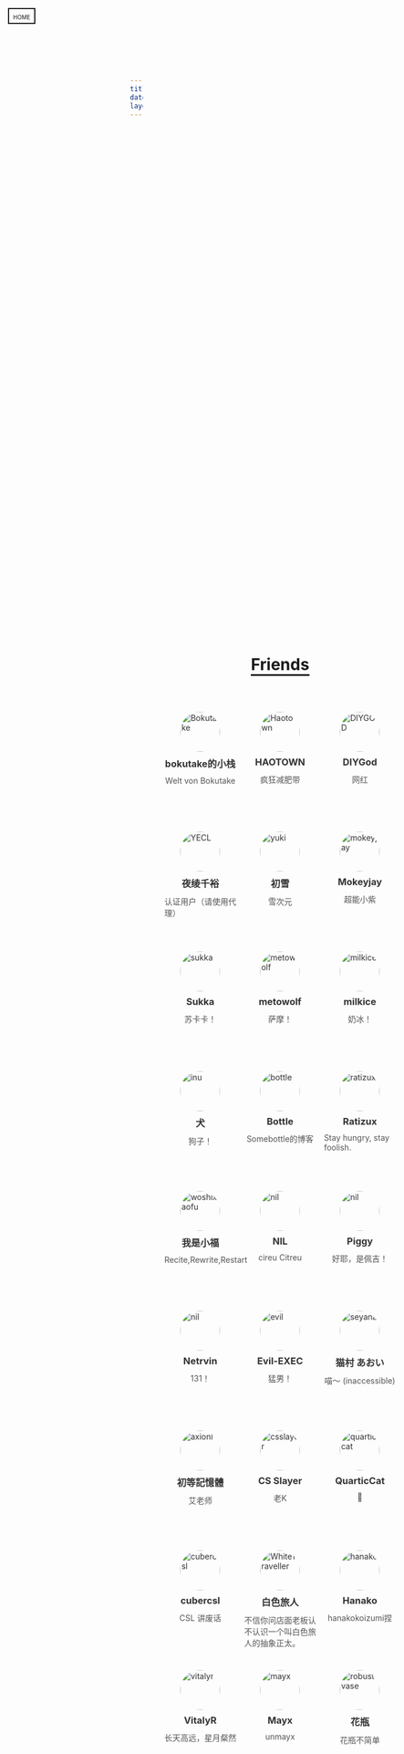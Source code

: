 ```yaml
---
title: Friends
date: 2020-02-19 23:48:12
layout: false
---
```


<!DOCTYPE html>
<html lang="en">
<head>
    <meta charset="UTF-8">
    <meta name="viewport" content="width=device-width, initial-scale=1.0">
    <title>Friends</title>
    <style>
:root{
    font-family: "Sitka","Georgia", "Source Han Serif SC", "Noto Serif CJK SC",serif;
}
main {
    display: flex;
    flex-direction: column;
    align-items: center;
    align-self: center;
    /*margin: -15% 0 0 0;*/
}
a{
    color:#333;
    text-decoration:none;
    width:10em;
    height:15em;
}
article.friends {
    display: flex;
    margin: 0.5em;
    flex-direction: column;
}
img.avatar {border-radius: 100%;width: 5em;height: 5em;align-self: center;object-fit:cover;}
.friends-container {
    max-width:120vh;
    display: flex;
    width: fit-content;
    align-content: center;
    justify-content: center;
    flex-wrap: wrap;
}
.friends h3 {
    margin: 0.5em auto;
}
.friends figure {
    margin: 0.1em auto;
    color: #555;
}
h1 {
    width: fit-content;
    border-bottom: solid;
    margin-bottom: 2em;
}
body {
    display: flex;
    min-height: 100vh;
    margin-top: 5em;
    justify-content: center;
}
.home-button {
    position: fixed;
    left: 1em;
    top: 1em;
    border: solid 2px;
    padding: .25em .5em;
    font-variant: all-petite-caps;
}</style>
</head>
<body>
    <div class="home-button" onclick="location.href = '/'">HOME</div>
    <main>
        <h1>Friends</h1>
        <div class="friends-container">
            <a href="https://bokutake.com"><article class="friends">
                <img src="https://secure.gravatar.com/avatar/86ef10df2865daf36471371b8260e138?s=100" alt="Bokutake" class="avatar">
                <h3>bokutake的小栈</h3>
                <figure>Welt von Bokutake</figure>
            </article></a>
            <a href="https://haotown.cn/"><article class="friends">
                <img src="https://secure.gravatar.com/avatar/d0b3bc8c616d20b72ba5d59a7a1c6c79?s=100" alt="Haotown" class="avatar">
                <h3>HAOTOWN</h3>
                <figure>疯狂减肥带</figure>
            </article></a><a href="https://diygod.me/"><article class="friends">
                <img src="https://avatars.githubusercontent.com/u/8266075" alt="DIYGOD " class="avatar" width="100" height="100">
                <h3>DIYGod</h3>
                <figure>网红</figure>
            </article></a><a href="https://yecl.net/"><article class="friends">
                <img src="https://i.loli.net/2020/03/18/OUNRqcV62gatu8M.png" alt="YECL" class="avatar" width="100" height="100">
                <h3>夜绫千裕</h3>
                <figure>认证用户（请使用代理）</figure>
            </article></a><a href="https://me.lolipet.moe/"><article class="friends">
                <img src="https://i.loli.net/2020/03/20/AsjGK1p3XxNyDZk.png" alt="yuki" class="avatar" width="100" height="100">
                <h3>初雪</h3>
                <figure>雪次元</figure>
            </article></a><a href="https://mok.moe/"><article class="friends">
                <img src="https://mok.moe/headimg.png" alt="mokeyjay" class="avatar" width="100" height="100">
                <h3>Mokeyjay</h3>
                <figure>超能小紫</figure>
            </article></a><a href="https://skk.moe/"><article class="friends">
                <img src="https://cdn.jsdelivr.net/npm/skx@0.0.1/avatar/128x128.png" alt="sukka" class="avatar" width="100" height="100">
                <h3>Sukka</h3>
                <figure>苏卡卡！</figure>
            </article></a><a href="https://i-meto.com/"><article class="friends">
                <img src="https://avatars.githubusercontent.com/u/2666735" alt="metowolf" class="avatar" width="100" height="100">
                <h3>metowolf</h3>
                <figure>萨摩！</figure>
            </article></a><a href="https://milkice.me/"><article class="friends">
                <img src="https://i.loli.net/2021/04/08/tJhjcL1Mwb6TeG9.png" alt="milkice" class="avatar" width="100" height="100">
                <h3>milkice</h3>
                <figure>奶冰！</figure>
            </article></a><a href="https://moedog.org/"><article class="friends">
                <img src="https://gravatar.loli.net/avatar/5e6892e999ca8c85a358d21164167f38?s=128" alt="inu" class="avatar" width="100" height="100">
                <h3>犬</h3>
                <figure>狗子！</figure>
            </article></a><a href="https://bottle.moe"><article class="friends">
                <img src="https://cdn.jsdelivr.net/gh/BottleSome/blog@20200212/avatar.png" alt="bottle" class="avatar" width="100" height="100">
                <h3>Bottle</h3>
                <figure>Somebottle的博客</figure>
            </article></a><a href="https://ratizux.github.io/"><article class="friends">
                <img src="https://avatars1.githubusercontent.com/u/45143513" alt="ratizux" class="avatar" width="100" height="100">
                <h3>Ratizux</h3>
                <figure>Stay hungry, stay foolish.</figure>
            </article></a><a href="https://woshixiaofu666.github.io/"><article class="friends">
                <img src="https://i.loli.net/2019/12/10/uqBgf2D3Hpzdr6x.jpg" alt="woshixiaofu" class="avatar" width="100" height="100">
                <h3>我是小福</h3>
                <figure>Recite,Rewrite,Restart</figure>
            </article></a><a href="https://cireu.github.io/"><article class="friends">
                <img src="https://i.loli.net/2020/08/25/QORM8gt1J75SXs9.jpg" alt="nil" class="avatar" width="100" height="100">
                <h3>NIL</h3>
                <figure>cireu Citreu</figure>
            </article></a><a href="https://blog.piggy.moe/"><article class="friends">
                <img src="https://avatars2.githubusercontent.com/u/61851016" alt="nil" class="avatar" width="100" height="100">
                <h3>Piggy</h3>
                <figure>好耶，是佩吉！</figure>
            </article></a><a href="https://blog.yuzu.im/"><article class="friends">
                <img src="https://o5.cx/s/34791d90" alt="nil" class="avatar" width="100" height="100">
                <h3>Netrvin</h3>
                <figure>131！</figure>
            </article></a><a href="https://evex.one/"><article class="friends">
                <img src="https://avatars.githubusercontent.com/u/46400566" alt="evil" class="avatar" width="100" height="100">
                <h3>Evil-EXEC</h3>
                <figure>猛男！</figure>
            </article></a><a href="https://nekoquq.github.io/"><article class="friends">
                <img src="https://avatars.githubusercontent.com/u/86137280" alt="seyana" class="avatar" width="100" height="100">
                <h3>猫村 あおい</h3>
                <figure>喵～ (inaccessible)</figure>
            </article></a><a href="https://axionl.me/"><article class="friends">
                <img src="https://axionl.me/img/avatar_hub1dc8a650b495c118164fb85da876e1e_643833_300x0_resize_q75_box.jpg" alt="axionl" class="avatar" width="100" height="100">
                <h3>初等記憶體</h3>
                <figure>艾老师</figure>
            </article></a><a href="https://www.csslayer.info/wordpress/"><article class="friends">
                <img src="https://avatars.githubusercontent.com/u/259684" alt="csslayer" class="avatar" width="100" height="100">
                <h3>CS Slayer</h3>
                <figure>老K</figure>
            </article></a><a href="https://blog.quarticcat.com/"><article class="friends">
                <img src="https://blog.quarticcat.com/apple-touch-icon.png" alt="quarticcat" class="avatar" width="100" height="100">
                <h3>QuarticCat</h3>
                <figure>🔮</figure>
            </article></a><a href="https://cubercsl.site/"><article class="friends">
                <img src="https://cubercsl.site/img/avatar_hua4a887aea5bb6b142fecd4aa531cdef7_143548_300x0_resize_box_2.png" alt="cubercsl" class="avatar" width="100" height="100">
                <h3>cubercsl</h3>
                <figure>CSL 讲废话</figure>
            </article></a><a href="https://zeror.xyz/"><article class="friends">
                <img src="https://avatars.githubusercontent.com/u/98015097" alt="WhiteTraveller" class="avatar" width="100" height="100">
                <h3>白色旅人</h3>
                <figure>不信你问店面老板认不认识一个叫白色旅人的抽象正太。</figure>
            </article></a><a href="https://hanako.me/"><article class="friends">
                <img src="https://hanako.me/img/hnk.jpg" alt="hanako" class="avatar" width="100" height="100">
                <h3>Hanako</h3>
                <figure>hanakokoizumi捏</figure>
            </article></a><a href="https://vitalyr.com/"><article class="friends">
                <img src="https://avatars.githubusercontent.com/u/24508452" alt="vitalyr" class="avatar" width="100" height="100">
                <h3>VitalyR</h3>
                <figure>长天高远，星月粲然</figure>
            </article></a><a href="https://mabbs.github.io"><article class="friends">
                <img src="https://avatars.githubusercontent.com/u/17966333" alt="mayx" class="avatar" width="100" height="100">
                <h3>Mayx</h3>
                <figure>unmayx</figure>
            </article></a><a href="https://robust-vase.github.io/"><article class="friends">
                <img src="https://robust-vase.github.io/img/John_King.webp" alt="robust-vase" class="avatar" width="100" height="100">
                <h3>花瓶</h3>
                <figure>花瓶不简单</figure>
            </article></a>
        </div>
    </main> 
</body>
</html>
